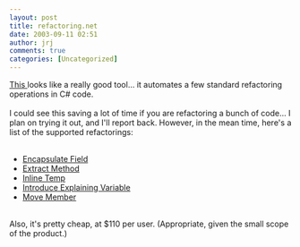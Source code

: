 ```yaml
---
layout: post
title: refactoring.net
date: 2003-09-11 02:51
author: jrj
comments: true
categories: [Uncategorized]
---
```

<a href="http://dotnetrefactoring.com">This </a>looks like a really good tool… it automates a few standard refactoring operations in C# code.
<br />
<br />I could see this saving a lot of time if you are refactoring a bunch of code… I plan on trying it out, and I'll report back. However, in the mean time, here's a list of the  supported refactorings:
<br /><ul>
<br /><li><a href="http://dotnetrefactoring.com/EncapsulateField.html" target="_blank">                   Encapsulate Field </a>
<br /></li><li><a href="http://dotnetrefactoring.com/ExtractMethod.html" target="_blank">                       Extract Method </a>
<br /></li><li><a href="http://dotnetrefactoring.com/InlineTemp.html" target="_blank">                             Inline Temp </a>
<br /></li><li><a href="http://dotnetrefactoring.com/IntroduceExplainingVariable.html" target="_blank">  Introduce Explaining Variable </a>
<br /></li><li><a href="http://dotnetrefactoring.com/MoveMethod.html" target="_blank">                          Move Member </a>
<br /></li></ul>
<br />Also, it's pretty cheap, at $110 per user.  (Appropriate, given the small scope of the product.)
